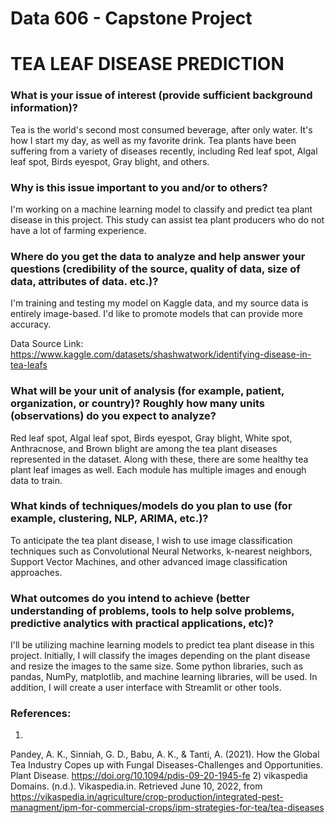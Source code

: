 # Data 606 - Capstone Project

# TEA LEAF DISEASE PREDICTION

### What is your issue of interest (provide sufficient background information)?

Tea is the world's second most consumed beverage, after only water. It's how I start my day, as well as my favorite drink. Tea plants have been suffering from a variety of diseases recently, including Red leaf spot, Algal leaf spot, Birds eyespot, Gray blight, and others.

### Why is this issue important to you and/or to others?

I'm working on a machine learning model to classify and predict tea plant disease in this project. This study can assist tea plant producers who do not have a lot of farming experience.

### Where do you get the data to analyze and help answer your questions (credibility of the source, quality of data, size of data, attributes of data. etc.)?

I'm training and testing my model on Kaggle data, and my source data is entirely image-based. I'd like to promote models that can provide more accuracy.

Data Source Link: https://www.kaggle.com/datasets/shashwatwork/identifying-disease-in-tea-leafs

### What will be your unit of analysis (for example, patient, organization, or country)? Roughly how many units (observations) do you expect to analyze?

Red leaf spot, Algal leaf spot, Birds eyespot, Gray blight, White spot, Anthracnose, and Brown blight are among the tea plant diseases represented in the dataset. Along with these, there are some healthy tea plant leaf images as well. Each module has multiple images and enough data to train.

### What kinds of techniques/models do you plan to use (for example, clustering, NLP, ARIMA, etc.)?

To anticipate the tea plant disease, I wish to use image classification techniques such as Convolutional Neural Networks, k-nearest neighbors, Support Vector Machines, and other advanced image classification approaches.

### What outcomes do you intend to achieve (better understanding of problems, tools to help solve problems, predictive analytics with practical applications, etc)?

I'll be utilizing machine learning models to predict tea plant disease in this project. Initially, I will classify the images depending on the plant disease and resize the images to the same size. Some python libraries, such as pandas, NumPy, matplotlib, and machine learning libraries, will be used. In addition, I will create a user interface with Streamlit or other tools.


### References:

1)
Pandey, A. K., Sinniah, G. D., Babu, A. K., & Tanti, A. (2021). How the Global Tea Industry Copes up with Fungal Diseases-Challenges and Opportunities. Plant Disease. https://doi.org/10.1094/pdis-09-20-1945-fe
2)
vikaspedia Domains. (n.d.). Vikaspedia.in. Retrieved June 10, 2022, from https://vikaspedia.in/agriculture/crop-production/integrated-pest-managment/ipm-for-commercial-crops/ipm-strategies-for-tea/tea-diseases
